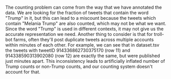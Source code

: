 The counting problem can come from the way that we have annotated the data. We are looking for the fraction of tweets that contain the word "Trump" in it, but this can lead to a miscount because the tweets which contain "Melania Trump" are also counted, which may not be what we want. Since the word "Trump" is used in different contexts, it may not give us the accurate representation we need. Another thing to consider is that for troll-bot farms, often they'll post duplicate tweets across multiple accounts within minutes of each other. For example, we can see that in dataset.tsv the tweets with tweetID 914336862730375170 (row 11) and 914338590313902080 (row 12) are exactly the same, but were published just minutes apart. This inconsistency leads to artificially inflated number of Trump counts or non-Trump counts, and our counting system doesn't account for that. 